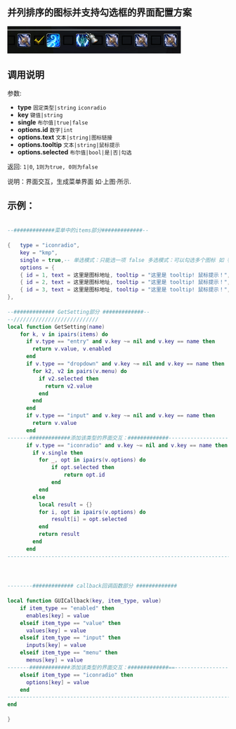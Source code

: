 

## 并列排序的图标并支持勾选框的界面配置方案

<img src="https://raw.githubusercontent.com/initvs/initvs.github.io/refs/heads/main/_media/NEWFRAMEXAMPLE.png" alt="NEW FRAME">

## 调用说明

参数:

- **type** `固定类型|string` `iconradio`
- **key** `键值|string` 
- **single** `布尔值|true|false`
- **options.id** `数字|int`
- **options.text** `文本|string|图标链接`
- **options.tooltip** `文本|string|鼠标提示`
- **options.selected** `布尔值|bool|是|否|勾选`


返回: `1|0`, `1则为true, 0则为false`


说明：界面交互，生成菜单界面 如·上图·所示.



## 示例：

```lua

--#############菜单中的items部分#############--

{   type = "iconradio",
    key = "kmp",
    single = true,-- 单选模式：只能选一项 false 多选模式：可以勾选多个图标 如 判断技能是否启用。
    options = {
    { id = 1, text = 这里是图标地址, tooltip = "这里是 tooltip! 鼠标提示！", selected = true },
    { id = 2, text = 这里是图标地址, tooltip = "这里是 tooltip! 鼠标提示！", selected = false  },
    { id = 3, text = 这里是图标地址, tooltip = "这里是 tooltip! 鼠标提示！", selected = false  },
},

--############# GetSetting部分 #############--
--///////////////////////////
local function GetSetting(name)
    for k, v in ipairs(items) do
      if v.type == "entry" and v.key ~= nil and v.key == name then
        return v.value, v.enabled
      end
      if v.type == "dropdown" and v.key ~= nil and v.key == name then
        for k2, v2 in pairs(v.menu) do
          if v2.selected then
            return v2.value
          end
        end
      end
      if v.type == "input" and v.key ~= nil and v.key == name then
        return v.value
      end
-------#############添加该类型的界面交互：#############-------------------------
      if v.type == "iconradio" and v.key ~= nil and v.key == name then
        if v.single then
          for _, opt in ipairs(v.options) do
              if opt.selected then
                  return opt.id
              end
          end
        else
          local result = {}
          for i, opt in ipairs(v.options) do
              result[i] = opt.selected
          end
          return result
        end
      end
-----------------------------------------------------------------------------



--------############# callback回调函数部分 #############

local function GUICallback(key, item_type, value)
    if item_type == "enabled" then
      enables[key] = value
    elseif item_type == "value" then
      values[key] = value
    elseif item_type == "input" then
      inputs[key] = value
    elseif item_type == "menu" then
      menus[key] = value
-------#############添加该类型的界面交互：#############==-----------------------
    elseif item_type == "iconradio" then
      options[key] = value
    end
------------------------------------------------------------------------------
end

}


```
